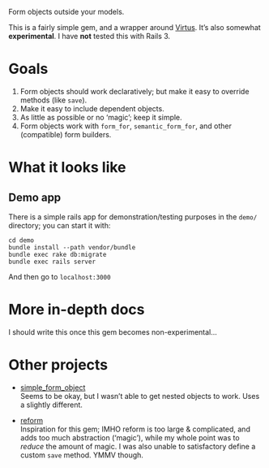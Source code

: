 Form objects outside your models.

This is a fairly simple gem, and a wrapper around
[Virtus](https://github.com/solnic/virtus). It’s also somewhat
**experimental**. I have **not** tested this with Rails 3.


Goals
=====
1. Form objects should work declaratively; but make it easy to override methods
   (like `save`).
2. Make it easy to include dependent objects.
3. As little as possible or no ‘magic’; keep it simple.
4. Form objects work with `form_for`, `semantic_form_for`, and other
   (compatible) form builders.


What it looks like
==================

Demo app
--------
There is a simple rails app for demonstration/testing purposes in the `demo/`
directory; you can start it with:

    cd demo
    bundle install --path vendor/bundle
    bundle exec rake db:migrate
    bundle exec rails server

And then go to `localhost:3000`


More in-depth docs
==================
I should write this once this gem becomes non-experimental...


Other projects
==============
- [simple_form_object](https://github.com/reinteractive-open/simple_form_object)  
  Seems to be okay, but I wasn’t able to get nested objects to work. Uses a
  slightly different.

- [reform](https://github.com/apotonick/reform)  
  Inspiration for this gem; IMHO reform is too large & complicated, and adds too
  much abstraction (‘magic’), while my whole point was to *reduce* the amount of
  magic. I was also unable to satisfactory define a custom `save` method. YMMV
  though.
